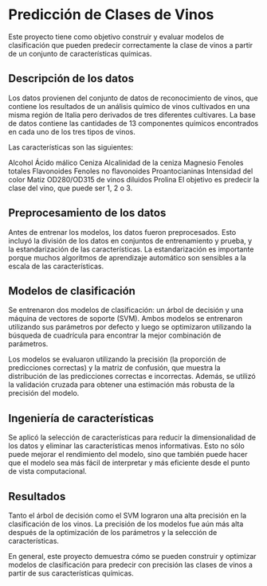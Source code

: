 # Predicción de Clases de Vinos

Este proyecto tiene como objetivo construir y evaluar modelos de clasificación que pueden predecir correctamente la clase de vinos a partir de un conjunto de características químicas.

## Descripción de los datos
Los datos provienen del conjunto de datos de reconocimiento de vinos, que contiene los resultados de un análisis químico de vinos cultivados en una misma región de Italia pero derivados de tres diferentes cultivares. La base de datos contiene las cantidades de 13 componentes químicos encontrados en cada uno de los tres tipos de vinos.

Las características son las siguientes:

Alcohol
Ácido málico
Ceniza
Alcalinidad de la ceniza
Magnesio
Fenoles totales
Flavonoides
Fenoles no flavonoides
Proantocianinas
Intensidad del color
Matiz
OD280/OD315 de vinos diluidos
Prolina
El objetivo es predecir la clase del vino, que puede ser 1, 2 o 3.

## Preprocesamiento de los datos
Antes de entrenar los modelos, los datos fueron preprocesados. Esto incluyó la división de los datos en conjuntos de entrenamiento y prueba, y la estandarización de las características. La estandarización es importante porque muchos algoritmos de aprendizaje automático son sensibles a la escala de las características.

## Modelos de clasificación
Se entrenaron dos modelos de clasificación: un árbol de decisión y una máquina de vectores de soporte (SVM). Ambos modelos se entrenaron utilizando sus parámetros por defecto y luego se optimizaron utilizando la búsqueda de cuadrícula para encontrar la mejor combinación de parámetros.

Los modelos se evaluaron utilizando la precisión (la proporción de predicciones correctas) y la matriz de confusión, que muestra la distribución de las predicciones correctas e incorrectas. Además, se utilizó la validación cruzada para obtener una estimación más robusta de la precisión del modelo.

## Ingeniería de características
Se aplicó la selección de características para reducir la dimensionalidad de los datos y eliminar las características menos informativas. Esto no sólo puede mejorar el rendimiento del modelo, sino que también puede hacer que el modelo sea más fácil de interpretar y más eficiente desde el punto de vista computacional.

## Resultados
Tanto el árbol de decisión como el SVM lograron una alta precisión en la clasificación de los vinos. La precisión de los modelos fue aún más alta después de la optimización de los parámetros y la selección de características.

En general, este proyecto demuestra cómo se pueden construir y optimizar modelos de clasificación para predecir con precisión las clases de vinos a partir de sus características químicas.
